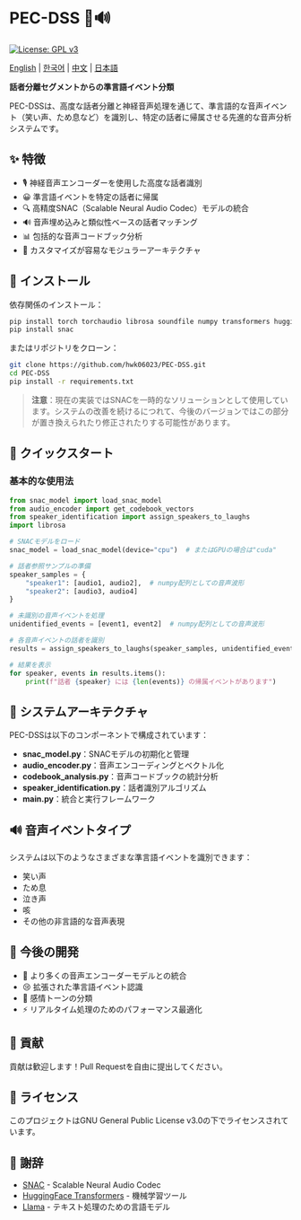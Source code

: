 # PEC-DSS 🎵🔊

[![License: GPL v3](https://img.shields.io/badge/License-GPL%20v3-blue.svg)](https://www.gnu.org/licenses/gpl-3.0)

[English](../README.md) | [한국어](README_ko.md) | [中文](README_zh.md) | [日本語](README_jp.md)

**話者分離セグメントからの準言語イベント分類**

PEC-DSSは、高度な話者分離と神経音声処理を通じて、準言語的な音声イベント（笑い声、ため息など）を識別し、特定の話者に帰属させる先進的な音声分析システムです。

## ✨ 特徴

* 🎙️ 神経音声エンコーダーを使用した高度な話者識別
* 😀 準言語イベントを特定の話者に帰属
* 🔍 高精度SNAC（Scalable Neural Audio Codec）モデルの統合
* 🔊 音声埋め込みと類似性ベースの話者マッチング
* 📊 包括的な音声コードブック分析
* 🔄 カスタマイズが容易なモジュラーアーキテクチャ

## 🚀 インストール

依存関係のインストール：

```bash
pip install torch torchaudio librosa soundfile numpy transformers huggingface_hub
pip install snac
```

またはリポジトリをクローン：

```bash
git clone https://github.com/hwk06023/PEC-DSS.git
cd PEC-DSS
pip install -r requirements.txt
```

> **注意**：現在の実装ではSNACを一時的なソリューションとして使用しています。システムの改善を続けるにつれて、今後のバージョンではこの部分が置き換えられたり修正されたりする可能性があります。

## 📖 クイックスタート

### 基本的な使用法

```python
from snac_model import load_snac_model
from audio_encoder import get_codebook_vectors
from speaker_identification import assign_speakers_to_laughs
import librosa

# SNACモデルをロード
snac_model = load_snac_model(device="cpu")  # またはGPUの場合は"cuda"

# 話者参照サンプルの準備
speaker_samples = {
    "speaker1": [audio1, audio2],  # numpy配列としての音声波形
    "speaker2": [audio3, audio4]
}

# 未識別の音声イベントを処理
unidentified_events = [event1, event2]  # numpy配列としての音声波形

# 各音声イベントの話者を識別
results = assign_speakers_to_laughs(speaker_samples, unidentified_events, snac_model)

# 結果を表示
for speaker, events in results.items():
    print(f"話者 {speaker} には {len(events)} の帰属イベントがあります")
```

## 🧩 システムアーキテクチャ

PEC-DSSは以下のコンポーネントで構成されています：

* **snac_model.py**：SNACモデルの初期化と管理
* **audio_encoder.py**：音声エンコーディングとベクトル化
* **codebook_analysis.py**：音声コードブックの統計分析
* **speaker_identification.py**：話者識別アルゴリズム
* **main.py**：統合と実行フレームワーク

## 🔊 音声イベントタイプ

システムは以下のようなさまざまな準言語イベントを識別できます：

* 笑い声
* ため息
* 泣き声
* 咳
* その他の非言語的な音声表現

## 🚀 今後の開発

* 🧠 より多くの音声エンコーダーモデルとの統合
* 😢 拡張された準言語イベント認識
* 🎵 感情トーンの分類
* ⚡ リアルタイム処理のためのパフォーマンス最適化

## 🤝 貢献

貢献は歓迎します！Pull Requestを自由に提出してください。

## 📄 ライセンス

このプロジェクトはGNU General Public License v3.0の下でライセンスされています。

## 🙏 謝辞

* [SNAC](https://github.com/hubertsiuzdak/snac) - Scalable Neural Audio Codec
* [HuggingFace Transformers](https://huggingface.co/docs/transformers/index) - 機械学習ツール
* [Llama](https://ai.meta.com/llama/) - テキスト処理のための言語モデル 